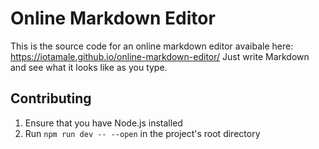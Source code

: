 # Online Markdown Editor

This is the source code for an online markdown editor avaibale here: https://iotamale.github.io/online-markdown-editor/
Just write Markdown and see what it looks like as you type.

## Contributing

1. Ensure that you have Node.js installed
2. Run `npm run dev -- --open` in the project's root directory
